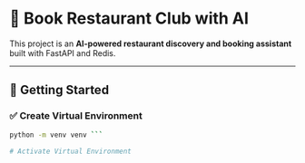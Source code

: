 # 📘 Book Restaurant Club with AI

This project is an **AI-powered restaurant discovery and booking assistant** built with FastAPI and Redis.

---

## 🚀 Getting Started

### ✅ Create Virtual Environment

```bash
python -m venv venv ```

# Activate Virtual Environment
